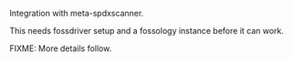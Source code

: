 Integration with meta-spdxscanner.

This needs fossdriver setup and a fossology instance before it can work.

FIXME: More details follow.